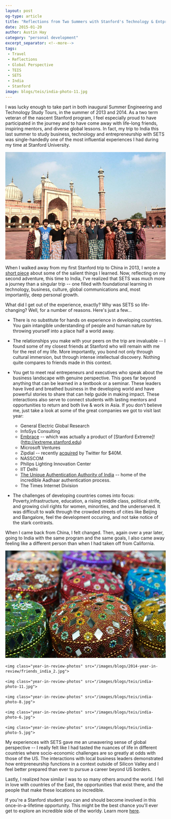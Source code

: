 ```yaml
---
layout: post
og-type: article
title: "Reflections from Two Summers with Stanford's Technology & Entpreneurship Programs"
date: 2015-01-20
author: Austin Hay
category: "personal development"
excerpt_separator: <!--more-->
tags:
 - Travel
 - Reflections
 - Global Perspective
 - TEIS
 - SETS
 - India
 - Stanford
image: blogs/teis/india-photo-11.jpg
---
```


I was lucky enough to take part in both inaugural Summer Engineering and Technology Study Tours, in the summer of 2013 and 2014. As a two term veteran of the nascent Stanford program, I feel especially proud to have participated in the journey and to have come away with life-long friends, inspiring mentors, and diverse global lessons. In fact, my trip to India this last summer to study business, technology and entrepreneurship with SETS was single-handedly one of the most influential experiences I had during my time at Stanford University.
<!--more-->
<img class="imageright" src="/images/blogs/teis/india-photo-12.jpg">

When I walked away from my first Stanford trip to China in 2013, I wrote a [short piece](http://austinhay.com/tecs%20blog/2013/09/14/TECS-2013-Takeaways.html) about some of the salient things I learned. Now, reflecting on my second adventure, this time to India, I've realized that SETS was much more a journey than a singular trip -- one filled with foundational learning in technology, business, culture, global communications and, most importantly, deep personal growth. 

What did I get out of the experience, exactly? Why was SETS so life-changing? Well, for a number of reasons. Here's just a few...

* There is no substitute for hands on experience in developing countries. You gain intangible understanding of people and human nature by throwing yourself into a place half a world away. 

* The relationships you make with your peers on the trip are invaluable -- I found some of my closest friends at Stanford who will remain with me for the rest of my life. More importantly, you bond not only through cultural immersion, but through intense intellectual discovery. Nothing quite compares to friends made in this context. 

* You get to meet real entrepeneurs and executives who speak about the business landscape with genuine perspective. This goes far beyond anything that can be learned in a textbook or a seminar. These leaders have lived and breathed business in the developing world and have powerful stories to share that can help guide in making impact. These interactions also serve to connect students with lasting mentors and opportunities to return and both live &amp; work in Asia. If you don't believe me, just take a look at some of the great companies we got to visit last year:

	* General Electric Global Research
	* InfoSys Consulting
	* [Embrace](http://embraceglobal.org/) -- which was actually a product of [Stanford Extreme]!(http://extreme.stanford.edu)
	* Microsoft Ventures 
	* Zipdial -- recently [acquired](https://blog.twitter.com/2015/bringing-twitter-to-more-people-around-the-world) by Twitter for $40M.
	* NASSCOM
	* Philips Lighting Innovation Center
	* IIT Delhi
	* [The Unique Authentication Authority of India](http://uidai.gov.in/auth.html) -- home of the incredible Aadhaar authentication process.
	* The Times Internet Division

* The challenges of developing countries comes into focus: Poverty,infrastructure, education, a risiing middle class, political strife, and growing civil rights for women, minorities, and the underserved. It was difficult to walk through the crowded streets of cities like Beijing and Bangalore, feel the development occuring, and not take notice of the stark contrasts.

When I came back from China, I felt changed. Then, again over a year later, going to India with the same program and the same goals, I also came away feeling like a different person than when I had taken off from California.

<div style="width: 100%, margin: auto">
	<img class="year-in-review-photos" src="/images/blogs/teis/india-photo-9.jpg">

	<img class="year-in-review-photos" src="/images/blogs/2014-year-in-review/friends_india_2.jpg">	

	<img class="year-in-review-photos" src="/images/blogs/teis/india-photo-11.jpg">

	<img class="year-in-review-photos" src="/images/blogs/teis/india-photo-8.jpg">

	<img class="year-in-review-photos" src="/images/blogs/teis/india-photo-6.jpg">	

	<img class="year-in-review-photos" src="/images/blogs/teis/india-photo-5.jpg">

</div>

My experiences with SETS gave me an unwavering sense of global perspective -- I really felt like I had tasted the nuances of life in different countries where socio-economic challenges are so greatly at odds with those of the US. The interactions with local business leaders demonstrated how entrpreneurship functions in a context outside of Silicon Valley and I feel better prepared than ever to pursue a career beyond US borders.

Lastly, I realized how similar I was to so many others around the world. I fell in love with countries of the East, the opportunities that exist there, and the people that make these locations so incredible. 

If you're a Stanford student you can and should become involved in this once-in-a-lifetime opportunity. This might be the best chance you'll ever get to explore an incredible side of the worldy. Learn more [here](http://engineering.stanford.edu/portals/student/global-engineering-programs/sets).


